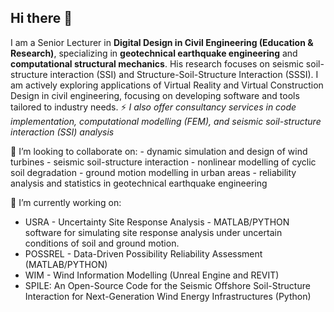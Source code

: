 ## Hi there 👋

I am a Senior Lecturer in **Digital Design in Civil Engineering (Education & Research)**, specializing in **geotechnical earthquake engineering** and **computational structural mechanics**. His research focuses on seismic soil-structure interaction (SSI) and Structure-Soil-Structure Interaction (SSSI).
I am actively exploring applications of Virtual Reality and Virtual Construction Design in civil engineering, focusing on developing software and tools tailored to industry needs. ⚡  _I also offer consultancy services in code implementation, computational modelling (FEM), and seismic soil-structure interaction (SSI) analysis_

 👯 I’m looking to collaborate on:
     - dynamic simulation and design of wind turbines
     - seismic soil-structure interaction
     - nonlinear modelling of cyclic soil degradation
     - ground motion modelling in urban areas
     - reliability analysis and statistics in geotechnical earthquake engineering

 🔭 I’m currently working on:
   + USRA - Uncertainty Site Response Analysis - MATLAB/PYTHON software for simulating site response analysis under uncertain conditions of soil and ground motion.
   + POSSREL - Data-Driven Possibility Reliability Assessment (MATLAB/PYTHON)
   + WIM - Wind Information Modelling (Unreal Engine and REVIT)
   + SPILE: An Open-Source Code for the Seismic Offshore Soil-Structure Interaction for Next-Generation Wind Energy Infrastructures (Python)

<!--
**AntroxEV/AntroxEV** is a ✨ _special_ ✨ repository because its `README.md` (this file) appears on your GitHub profile.

Here are some ideas to get you started:

- 🔭 I’m currently working on ...
- 🌱 I’m currently learning ...
- 
- 🤔 I’m looking for help with ...
- 💬 Ask me about ...
- 📫 How to reach me: ...
- 😄 Pronouns: ...
- ⚡ Fun fact: ...
-->
